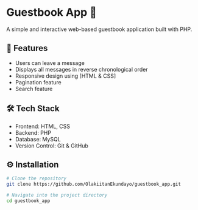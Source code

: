 # Guestbook App 📝

A simple and interactive web-based guestbook application built with PHP.

## 🚀 Features

- Users can leave a message
- Displays all messages in reverse chronological order
- Responsive design using [HTML & CSS]
- Pagination feature
- Search feature

## 🛠 Tech Stack

- Frontend: HTML, CSS
- Backend: PHP
- Database: MySQL
- Version Control: Git & GitHub

## ⚙️ Installation

```bash
# Clone the repository
git clone https://github.com/OlakiitanEkundayo/guestbook_app.git

# Navigate into the project directory
cd guestbook_app
```
